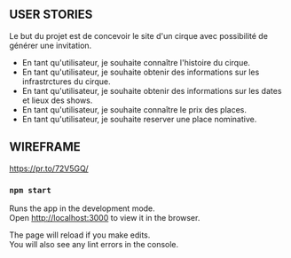 
## USER STORIES 

Le but du projet est de concevoir le site d'un cirque avec possibilité de générer une invitation.

- En tant qu'utilisateur, je souhaite connaître l'histoire du cirque.
- En tant qu'utilisateur, je souhaite obtenir des informations sur les infrastrctures du cirque.
- En tant qu'utilisateur, je souhaite obtenir des informations sur les dates et lieux des shows.
- En tant qu'utilisateur, je souhaite connaître le prix des places.
- En tant qu'utilisateur, je souhaite reserver une place nominative.

## WIREFRAME

https://pr.to/72V5GQ/

### `npm start`

Runs the app in the development mode.<br>
Open [http://localhost:3000](http://localhost:3000) to view it in the browser.

The page will reload if you make edits.<br>
You will also see any lint errors in the console.

